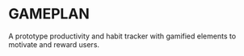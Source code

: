 # GAMEPLAN
A prototype productivity and habit tracker with gamified elements to motivate and reward users. 
